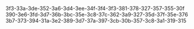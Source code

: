 3f3-33a-3de-352-3a6-3d4-3ee-34f-3f4-3f3-381-378-327-357-355-30f
390-3e6-3fd-3d7-36b-3bc-35e-3c8-37c-362-3a9-327-35d-37f-35e-376
3b7-373-394-31a-3e2-389-3d7-37a-397-3cb-30b-357-3c8-3a1-319-315

